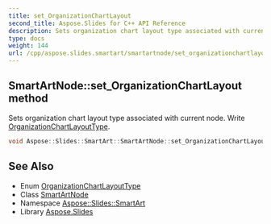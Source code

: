 ```yaml
---
title: set_OrganizationChartLayout
second_title: Aspose.Slides for C++ API Reference
description: Sets organization chart layout type associated with current node. Write OrganizationChartLayoutType.
type: docs
weight: 144
url: /cpp/aspose.slides.smartart/smartartnode/set_organizationchartlayout/
---
```

## SmartArtNode::set_OrganizationChartLayout method


Sets organization chart layout type associated with current node. Write [OrganizationChartLayoutType](../../organizationchartlayouttype/).

```cpp
void Aspose::Slides::SmartArt::SmartArtNode::set_OrganizationChartLayout(OrganizationChartLayoutType value) override
```

## See Also

* Enum [OrganizationChartLayoutType](../../organizationchartlayouttype/)
* Class [SmartArtNode](../)
* Namespace [Aspose::Slides::SmartArt](../../)
* Library [Aspose.Slides](../../../)
